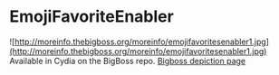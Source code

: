 # EmojiFavoriteEnabler
![http://moreinfo.thebigboss.org/moreinfo/emojifavoritesenabler1.jpg](http://moreinfo.thebigboss.org/moreinfo/emojifavoritesenabler1.jpg)
Available in Cydia on the BigBoss repo.
[Bigboss depiction page](http://moreinfo.thebigboss.org/moreinfo/depiction.php?file=emojifavoritesenablerDp)
